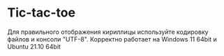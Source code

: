 # Tic-tac-toe

Для правильного отображения кириллицы используйте кодировку файлов и консоли "UTF-8".
Корректно работает на Windows 11 64bit и Ubuntu 21.10 64bit